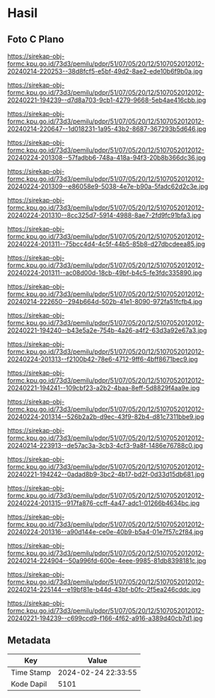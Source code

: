 # Hasil

## Foto C Plano

https://sirekap-obj-formc.kpu.go.id/73d3/pemilu/pdpr/51/07/05/20/12/5107052012012-20240214-220253--38d8fcf5-e5bf-49d2-8ae2-ede10b6f9b0a.jpg

https://sirekap-obj-formc.kpu.go.id/73d3/pemilu/pdpr/51/07/05/20/12/5107052012012-20240221-194239--d7d8a703-9cb1-4279-9668-5eb4ae416cbb.jpg

https://sirekap-obj-formc.kpu.go.id/73d3/pemilu/pdpr/51/07/05/20/12/5107052012012-20240214-220647--1d018231-1a95-43b2-8687-367293b5d646.jpg

https://sirekap-obj-formc.kpu.go.id/73d3/pemilu/pdpr/51/07/05/20/12/5107052012012-20240224-201308--57fadbb6-748a-418a-94f3-20b8b366dc36.jpg

https://sirekap-obj-formc.kpu.go.id/73d3/pemilu/pdpr/51/07/05/20/12/5107052012012-20240224-201309--e86058e9-5038-4e7e-b90a-5fadc62d2c3e.jpg

https://sirekap-obj-formc.kpu.go.id/73d3/pemilu/pdpr/51/07/05/20/12/5107052012012-20240224-201310--8cc325d7-5914-4988-8ae7-2fd9fc91bfa3.jpg

https://sirekap-obj-formc.kpu.go.id/73d3/pemilu/pdpr/51/07/05/20/12/5107052012012-20240224-201311--75bcc4d4-4c5f-44b5-85b8-d27dbcdeea85.jpg

https://sirekap-obj-formc.kpu.go.id/73d3/pemilu/pdpr/51/07/05/20/12/5107052012012-20240224-201311--ac08d00d-18cb-49bf-b4c5-fe3fdc335890.jpg

https://sirekap-obj-formc.kpu.go.id/73d3/pemilu/pdpr/51/07/05/20/12/5107052012012-20240214-222650--294b664d-502b-41e1-8090-972fa51fcfb4.jpg

https://sirekap-obj-formc.kpu.go.id/73d3/pemilu/pdpr/51/07/05/20/12/5107052012012-20240221-194240--b43e5a2e-754b-4a26-a4f2-63d3a92e67a3.jpg

https://sirekap-obj-formc.kpu.go.id/73d3/pemilu/pdpr/51/07/05/20/12/5107052012012-20240224-201313--f2100b42-78e6-4712-9ff6-4bff8671bec9.jpg

https://sirekap-obj-formc.kpu.go.id/73d3/pemilu/pdpr/51/07/05/20/12/5107052012012-20240221-194241--109cbf23-a2b2-4baa-8eff-5d8829f4aa9e.jpg

https://sirekap-obj-formc.kpu.go.id/73d3/pemilu/pdpr/51/07/05/20/12/5107052012012-20240224-201314--526b2a2b-d9ec-43f9-82b4-d81c7311bbe9.jpg

https://sirekap-obj-formc.kpu.go.id/73d3/pemilu/pdpr/51/07/05/20/12/5107052012012-20240214-223913--de57ac3a-3cb3-4cf3-9a8f-1486e76788c0.jpg

https://sirekap-obj-formc.kpu.go.id/73d3/pemilu/pdpr/51/07/05/20/12/5107052012012-20240221-194242--0adad8b9-3bc2-4b17-bd2f-0d33d15db681.jpg

https://sirekap-obj-formc.kpu.go.id/73d3/pemilu/pdpr/51/07/05/20/12/5107052012012-20240224-201315--917fa876-ccff-4a47-adc1-01266b4634bc.jpg

https://sirekap-obj-formc.kpu.go.id/73d3/pemilu/pdpr/51/07/05/20/12/5107052012012-20240224-201316--a90d144e-ce0e-40b9-b5a4-01e7f57c2f84.jpg

https://sirekap-obj-formc.kpu.go.id/73d3/pemilu/pdpr/51/07/05/20/12/5107052012012-20240214-224904--50a996fd-600e-4eee-9985-81db8398181c.jpg

https://sirekap-obj-formc.kpu.go.id/73d3/pemilu/pdpr/51/07/05/20/12/5107052012012-20240214-225144--e19bf81e-b44d-43bf-b0fc-2f5ea246cddc.jpg

https://sirekap-obj-formc.kpu.go.id/73d3/pemilu/pdpr/51/07/05/20/12/5107052012012-20240221-194239--c699ccd9-f166-4f62-a916-a389d40cb7d1.jpg


## Metadata

| Key        | Value               |
| ---------- | ------------------- |
| Time Stamp | 2024-02-24 22:33:55 |
| Kode Dapil | 5101                |



